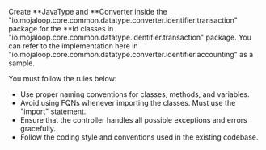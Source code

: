 Create **JavaType and **Converter inside the "io.mojaloop.core.common.datatype.converter.identifier.transaction" package 
for the **Id classes in "io.mojaloop.core.common.datatype.identifier.transaction" package. 
You can refer to the implementation here in "io.mojaloop.core.common.datatype.converter.identifier.accounting" as a sample.

You must follow the rules below:
- Use proper naming conventions for classes, methods, and variables.
- Avoid using FQNs whenever importing the classes. Must use the "import" statement.
- Ensure that the controller handles all possible exceptions and errors gracefully.
- Follow the coding style and conventions used in the existing codebase.